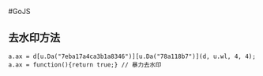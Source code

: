 #GoJS
## 去水印方法
```
a.ax = d[u.Da("7eba17a4ca3b1a8346")][u.Da("78a118b7")](d, u.wl, 4, 4);
a.ax = function(){return true;} // 暴力去水印
```
